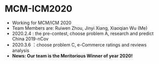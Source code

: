 # MCM-ICM2020
* Working for MCM/ICM 2020
* Team Members are: Ruiwen Zhou, Jinyi Xiang, Xiaoqian Wu (Me)
* 2020.2.4 : the pre-contest, choose problem A, research and predict China 2019-nCov
* 2020.3.6 ：choose problem C, e-Commerce ratings and reviews analysis
* **News: Our team is the Meritorious Winner of year 2020!**
